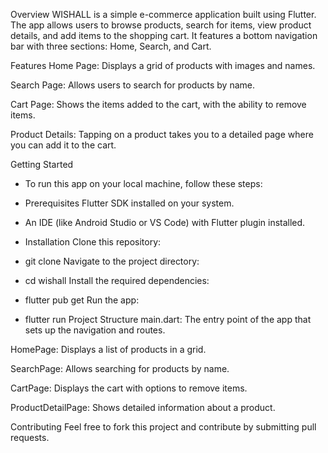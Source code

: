 Overview
WISHALL is a simple e-commerce application built using Flutter. The app allows users to browse products, search for items, view product details, and add items to the shopping cart. It features a bottom navigation bar with three sections: Home, Search, and Cart.

Features
Home Page: Displays a grid of products with images and names.

Search Page: Allows users to search for products by name.

Cart Page: Shows the items added to the cart, with the ability to remove items.

Product Details: Tapping on a product takes you to a detailed page where you can add it to the cart.

Getting Started
- To run this app on your local machine, follow these steps:

- Prerequisites
Flutter SDK installed on your system.

- An IDE (like Android Studio or VS Code) with Flutter plugin installed.

- Installation
Clone this repository:

- git clone <repository-url>
Navigate to the project directory:

- cd wishall
Install the required dependencies:

- flutter pub get
Run the app:

- flutter run
Project Structure
main.dart: The entry point of the app that sets up the navigation and routes.

HomePage: Displays a list of products in a grid.

SearchPage: Allows searching for products by name.

CartPage: Displays the cart with options to remove items.

ProductDetailPage: Shows detailed information about a product.

Contributing
Feel free to fork this project and contribute by submitting pull requests.
